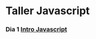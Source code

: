 # Taller Javascript


### Dia 1 [Intro Javascript](https://github.com/lalogf/js_101/blob/master/Dia_1/Javascript_101.md) 
